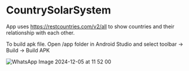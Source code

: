 # CountrySolarSystem
App uses https://restcountries.com/v2/all to show countries and their relationship with each other.

To build apk file. Open /app folder in Android Studio and select toolbar -> Build -> Build APK

![WhatsApp Image 2024-12-05 at 11 52 00](https://github.com/user-attachments/assets/f81d9fb5-7772-4085-9e9b-f5e7bf59bb88)
